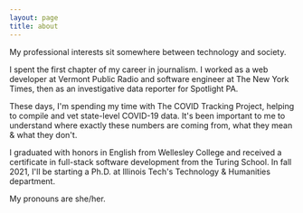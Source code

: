 ```yaml
---
layout: page
title: about
---
```


My professional interests sit somewhere between technology and society.

I spent the first chapter of my career in journalism. I worked as a web developer at Vermont Public Radio and software engineer at The New York Times, then as an investigative data reporter for Spotlight PA.

These days, I'm spending my time with The COVID Tracking Project, helping to compile and vet state-level COVID-19 data. It's been important to me to understand where exactly these numbers are coming from, what they mean & what they don't.

I graduated with honors in English from Wellesley College and received a certificate in full-stack software development from the Turing School. In fall 2021, I'll be starting a Ph.D. at Illinois Tech's Technology & Humanities department.

My pronouns are she/her.
